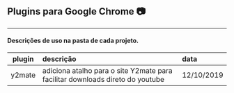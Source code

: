 ## Plugins para Google Chrome :camera:
---
#### Descrições de uso na pasta de cada projeto.
|plugin | descrição| data 
|-------|:---------|:-------
y2mate | adiciona atalho para o site Y2mate para facilitar downloads direto do youtube |12/10/2019
